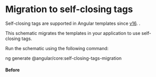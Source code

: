 # Migration to self-closing tags

Self-closing tags are supported in Angular templates since [v16](https://blog.angular.dev/angular-v16-is-here-4d7a28ec680d#7065). .

This schematic migrates the templates in your application to use self-closing tags.

Run the schematic using the following command:

<docs-code language="shell">

ng generate @angular/core:self-closing-tags-migration

</docs-code>


#### Before

<docs-code language="angular-html">

<!-- Before -->
<hello-world></hello-world>

<!-- After -->
<hello-world />

</docs-code>

